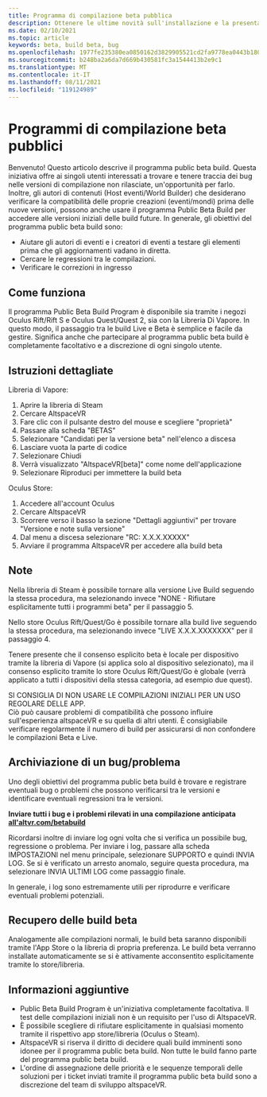 ```yaml
---
title: Programma di compilazione beta pubblica
description: Ottenere le ultime novità sull'installazione e la presentazione di bug per il programma di compilazione beta altspaceVR più recente.
ms.date: 02/10/2021
ms.topic: article
keywords: beta, build beta, bug
ms.openlocfilehash: 1977fe235380ea0850162d3829905521cd2fa9778ea0443b18064a7810cf9128
ms.sourcegitcommit: b248ba2a6da7d669b430581fc3a1544413b2e9c1
ms.translationtype: MT
ms.contentlocale: it-IT
ms.lasthandoff: 08/11/2021
ms.locfileid: "119124989"
---
```

# <a name="public-beta-build-programs"></a>Programmi di compilazione beta pubblici

Benvenuto! Questo articolo descrive il programma public beta build. Questa iniziativa offre ai singoli utenti interessati a trovare e tenere traccia dei bug nelle versioni di compilazione non rilasciate, un'opportunità per farlo. Inoltre, gli autori di contenuti (Host eventi/World Builder) che desiderano verificare la compatibilità delle proprie creazioni (eventi/mondi) prima delle nuove versioni, possono anche usare il programma Public Beta Build per accedere alle versioni iniziali delle build future. In generale, gli obiettivi del programma public beta build sono: 

* Aiutare gli autori di eventi e i creatori di eventi a testare gli elementi prima che gli aggiornamenti vadano in diretta.  
* Cercare le regressioni tra le compilazioni. 
* Verificare le correzioni in ingresso 
 
## <a name="how-it-works"></a>Come funziona

Il programma Public Beta Build Program è disponibile sia tramite i negozi Oculus Rift/Rift S e Oculus Quest/Quest 2, sia con la Libreria Di Vapore. In questo modo, il passaggio tra le build Live e Beta è semplice e facile da gestire. Significa anche che partecipare al programma public beta build è completamente facoltativo e a discrezione di ogni singolo utente. 

## <a name="step-by-step-instructions"></a>Istruzioni dettagliate  

Libreria di Vapore:

1. Aprire la libreria di Steam
2. Cercare AltspaceVR
3. Fare clic con il pulsante destro del mouse e scegliere "proprietà"
4. Passare alla scheda "BETAS"
5. Selezionare "Candidati per la versione beta" nell'elenco a discesa
6. Lasciare vuota la parte di codice
7. Selezionare Chiudi
8. Verrà visualizzato "AltspaceVR[beta]" come nome dell'applicazione
9. Selezionare Riproduci per immettere la build beta

Oculus Store:

1. Accedere all'account Oculus
2. Cercare AltspaceVR
3. Scorrere verso il basso la sezione "Dettagli aggiuntivi" per trovare "Versione e note sulla versione"
4. Dal menu a discesa selezionare "RC: X.X.X.XXXXX"
5. Avviare il programma AltspaceVR per accedere alla build beta

## <a name="notes"></a>Note

Nella libreria di Steam è possibile tornare alla versione Live Build seguendo la stessa procedura, ma selezionando invece "NONE - Rifiutare esplicitamente tutti i programmi beta" per il passaggio 5. 

Nello store Oculus Rift/Quest/Go è possibile tornare alla build live seguendo la stessa procedura, ma selezionando invece "LIVE X.X.X.XXXXXXX" per il passaggio 4. 

Tenere presente che il consenso esplicito beta è locale per dispositivo tramite la libreria di Vapore (si applica solo al dispositivo selezionato), ma il consenso esplicito tramite lo store Oculus Rift/Quest/Go è globale (verrà applicato a tutti i dispositivi della stessa categoria, ad esempio due quest). 

SI CONSIGLIA DI NON USARE LE COMPILAZIONI INIZIALI PER UN USO REGOLARE DELLE APP.  
Ciò può causare problemi di compatibilità che possono influire sull'esperienza altspaceVR e su quella di altri utenti. È consigliabile verificare regolarmente il numero di build per assicurarsi di non confondere le compilazioni Beta e Live. 

## <a name="filing-a-bugissue"></a>Archiviazione di un bug/problema

Uno degli obiettivi del programma public beta build è trovare e registrare eventuali bug o problemi che possono verificarsi tra le versioni e identificare eventuali regressioni tra le versioni.  

**Inviare tutti i bug e i problemi rilevati in una compilazione anticipata [all'altvr.com/betabuild](https://help.altvr.com/hc/requests/new?ticket_form_id=360004678833)**

Ricordarsi inoltre di inviare log ogni volta che si verifica un possibile bug, regressione o problema. Per inviare i log, passare alla scheda IMPOSTAZIONI nel menu principale, selezionare SUPPORTO e quindi INVIA LOG. Se si è verificato un arresto anomalo, seguire questa procedura, ma selezionare INVIA ULTIMI LOG come passaggio finale. 

In generale, i log sono estremamente utili per riprodurre e verificare eventuali problemi potenziali. 

## <a name="getting-beta-builds"></a>Recupero delle build beta

Analogamente alle compilazioni normali, le build beta saranno disponibili tramite l'App Store o la libreria di propria preferenza. Le build beta verranno installate automaticamente se si è attivamente acconsentito esplicitamente tramite lo store/libreria. 

## <a name="additional-information"></a>Informazioni aggiuntive

* Public Beta Build Program è un'iniziativa completamente facoltativa. Il test delle compilazioni iniziali non è un requisito per l'uso di AltspaceVR. 
* È possibile scegliere di rifiutare esplicitamente in qualsiasi momento tramite il rispettivo app store/libreria (Oculus o Steam).  
* AltspaceVR si riserva il diritto di decidere quali build imminenti sono idonee per il programma public beta build. Non tutte le build fanno parte del programma public beta build. 
* L'ordine di assegnazione delle priorità e le sequenze temporali delle soluzioni per i ticket inviati tramite il programma public beta build sono a discrezione del team di sviluppo altspaceVR. 